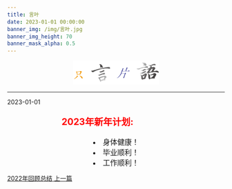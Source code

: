 ```yaml
---
title: 言叶
date: 2023-01-01 00:00:00
banner_img: /img/言叶.jpg
banner_img_height: 70
banner_mask_alpha: 0.5
---
```

<div align=center>
  <img src="img/../../../../img/只言片语.png" width=200px>
  <hr>
</div>

<!-- float music -->
<div style="opacity:0.8 ;position:fixed; bottom:10px; left:10px">
  
</div>

<!-- daily notes -->
<detailsopen>
  <summary>2023-01-01</summary>
  <p style="font-size:1.5em;color:red;font-weight:bold">&emsp;&emsp;&emsp;&emsp;&emsp;&emsp;2023年新年计划:<br>
  <div style="font-size:1.2em;text-align:center">
  <li>身体健康！</li>
  <li>毕业顺利！</li>
  <li>工作顺利！</li>
  </div>
  </p>
</detailsopen>

<!-- prevnext switch -->
<div class="post-prevnext">
  <article class="post-prev col-6">
    <a href="/言叶/2022/">
      <i class="iconfont icon-arrowleft"></i>
      <span class="hidden-mobile">2022年回顾总结</span> 
      <span class="visible-mobile">上一篇</span>
    </a>
  </article>
  <!-- <article class="post-next col-6">
    <a href="/言叶/2023/2023-02/">
      <span class="hidden-mobile">2023-02</span>
      <span class="visible-mobile">下一篇</span>
      <i class="iconfont icon-arrowright"></i>
    </a>
  </article> -->
</div>

